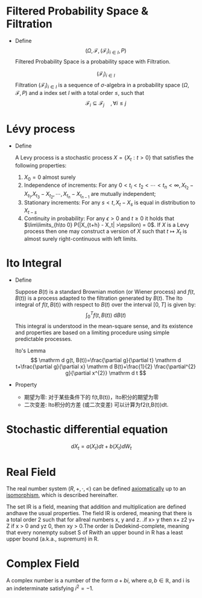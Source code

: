 # Filtered Probability Space & Filtration

- Define  
  $$(\Omega, \mathcal F, (\mathcal F_i)_{i \in I}, P)  \tag{Filtered Probability Space}$$ 
  Filtered Probability Space is a probability space with Filtration.

  $$(\mathcal F_i)_{i \in I}  \tag{Filtration}$$
  Filtration $(\mathcal F_i)_{i \in I}$ is a sequence of $\sigma$-algebra in a probability space $(\Omega, \mathcal F, P)$ and a index set $I$ with a total order $\le$, such that 
  $$\mathcal F_i \subseteq \mathcal F_j \quad, \forall i \le j$$

# Lévy process

- Define

  A Levy process is a stochastic process $X = \{X_t : t > 0\}$ that satisfies the following properties:
  1. $X_0 = 0$ almost surely
  2. Independence of increments: For any $0 < t_i < t_2 < \cdots < t_n < \infty, X_{t_2}-X_{t_1}$,$X_{t_3}- X_{t_2}, \cdots , X_{t_n}- X_{t_{n-1}}$ are mutually independent;
  3. Stationary increments: For any $s < t, X_t - X_s$ is equal in distribution to $X_{t-s}$
  4. Continuity in probability: For any $\epsilon > 0$ and $t \ge 0$ it holds that $\lim\limits_{h\to 0} P(|X_{t+h} - X_t| >\epsilon) = 0$.
      If $X$ is a Levy process then one may construct a version of $X$ such that $t \mapsto X_t$ is almost surely right-continuous with left limits.

# Ito Integral

- Define

  Suppose $B(t)$ is a standard Brownian motion (or Wiener process) and $f(t, B(t))$ is a process adapted to the filtration generated by $B(t)$. The lto integral of $f(t, B(t))$ with respect to $B(t)$ over the interval $[0, T]$ is given by:
  $$
  \int_0^T f(t, B(t))\ \mathrm d B(t)
  $$
  This integral is understood in the mean-square sense, and its existence and properties are based on a limiting procedure using simple predictable processes.
  
  Ito's Lemma
  $$
  \mathrm d g(t, B(t))=\frac{\partial g}{\partial t} \mathrm d t+\frac{\partial g}{\partial x} \mathrm d B(t)+\frac{1}{2} \frac{\partial^{2} g}{\partial x^{2}} \mathrm d t
  $$

- Property
  - 期望为零: 对于某些条件下的 f(t,B(t))，lto积分的期望为零
  - 二次变差: lto积分的方差 (或二次变差) 可以计算为f2(t,B(t))dt.

# Stochastic differential equation

$$
d X_t = a(X_t) dt + b(X_t) dW_t
$$

# Real Field

The real number system $(R, +, \cdot, <)$ can be defined [axiomatically](https://en.wikipedia.org/wiki/Axiomatic_system) up to an [isomorphism](https://en.wikipedia.org/wiki/Isomorphism), which is described hereinafter.

The set IR is a field, meaning that addition and multiplication are defined andhave the usual properties.
The field IR is ordered, meaning that there is a total order 2 such that for allreal numbers x, y and z.
.if x> y then x+ z2 y+ Z
if x > 0 and yz 0, then xy > 0.The order is Dedekind-complete, meaning that every nonempty subset S of Rwith an upper bound in R has a least upper bound (a.k.a., supremum) in R.

# Complex Field 

A complex number is a number of the form $a + bi$, where $a, b \in \mathbb R$, and i is an indeterminate satisfying $i^2 = −1$.

